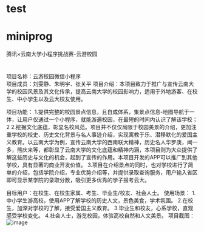 # test  
# miniprog  
腾讯×云南大学小程序挑战赛-云游校园  
#  
项目名称：云游校园微信小程序  
项目成员：刘雯静、朱明宇、张关平
项目介绍：本项目致力于推广与宣传云南大学的校园风景及其文化传承，提高云南大学的校园影响力，适用于外地游客、在校生、中小学生以及云大校友使用。

项目功能：
1.提供完整的校园景点信息，且自成体系，集景点信息-地图导航于一体，让用户仅通过一个小程序，就能游遍校园，在最短的时间内认识了解该学校；2
2.挖掘文化底蕴，彰显名校风范。项目并不仅仅局限于校园美景的介绍，更加注重学校的校史、历史文化背景与名人事迹介绍，实现寓教于乐、潜移默化的爱国主义教育。以云南大学为例，宣传云南大学的西南联大精神，历史名人华罗庚，闻一多，熊庆来等，都彰显了云南大学的文化底蕴和精神内涵，本项目则为大众提供了解这些历史与文化的机会，起到了宣传的作用。本项目开发的APP可以推广到其他学校，具有显著的商业开发价值。
3.项目在介绍景点的同时，也对学校进行了简单的介绍，包括学院介绍，专业优势介绍等，并提供录取查询服务，用户输入省区即可显示某学院的录取分数，吸引更多优秀的学子报考云大。

目标用户：在校生、在校生家属、考生、毕业生/校友、社会人士。
使用场景：
1.中小学生游高校，使用APP了解学校的历史人文，景色美食，学术氛围。
2.在校生，加深对学校的了解，接受爱国主义教育。
3.毕业生和校友，心系学校，直观感受学校变化。
4.社会人士，游览校园，体验高校自然和人文美景。
项目截图：
![image](https://zhangguanping.cn/images/pic02.jpg)


